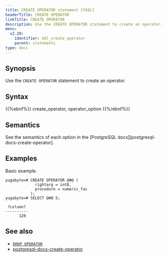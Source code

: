 ```yaml
---
title: CREATE OPERATOR statement [YSQL]
headerTitle: CREATE OPERATOR
linkTitle: CREATE OPERATOR
description: Use the CREATE OPERATOR statement to create an operator.
menu:
  v2.20:
    identifier: ddl_create_operator
    parent: statements
type: docs
---
```


## Synopsis

Use the `CREATE OPERATOR` statement to create an operator.

## Syntax

{{%ebnf%}}
  create_operator,
  operator_option
{{%/ebnf%}}

## Semantics

See the semantics of each option in the [PostgreSQL docs][postgresql-docs-create-operator].

## Examples

Basic example.

```plpgsql
yugabyte=# CREATE OPERATOR @#@ (
             rightarg = int8,
             procedure = numeric_fac
           );
yugabyte=# SELECT @#@ 5;
```

```
 ?column?
----------
      120
```

## See also

- [`DROP OPERATOR`](../ddl_drop_operator)
- [postgresql-docs-create-operator](https://www.postgresql.org/docs/current/sql-createoperator.html)
